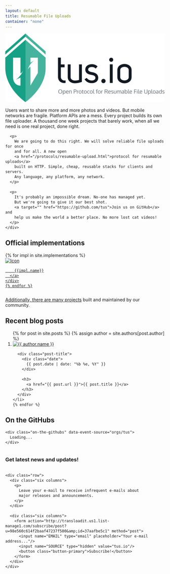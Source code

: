 ```yaml
---
layout: default
title: Resumable File Uploads
container: "none"
---
```


<div class="intro">
  <div class="container">
    <img class="banner" src="/assets/img/tus1.png" alt="Tus - Resumable File Uploads" />
  </div>

  <div class="mission">
    <div class="container">
      <p>
        Users want to share more and more photos and videos. But mobile networks
        are fragile. Platform APIs are a mess. Every project builds its own file
        uploader. A thousand one week projects that barely work, when all we need
        is one real project, done right.
      </p>

      <p>
        We are going to do this right. We will solve reliable file uploads for once
        and for all. A new open
        <a href="/protocols/resumable-upload.html">protocol for resumable uploads</a>
        built on HTTP. Simple, cheap, reusable stacks for clients and servers.
        Any language, any platform, any network.
      </p>

      <p>
        It's probably an impossible dream. No-one has managed yet.
        But we're going to give it our best shot.
        <a target="" href="https://github.com/tus">Join us on GitHub</a> and
        help us make the world a better place. No more lost cat videos!
      </p>
    </div>
  </div>
</div>

<div class="container">
  <h2>Official implementations</h2>

  <div class="row">
    {% for impl in site.implementations %}
    <div class="three columns implementation">
      <a href="https://github.com/tus/{{impl.name}}">
        <img src="/assets/img/{{impl.icon}}.svg" alt="Icon" />

        {{impl.name}}
      </a>
    </div>
    {% endfor %}
  </div>

  <p class="implementations-link">
    Additionally, there are many <a href="/implementations.html">projects</a> built
    and maintained by our community.
  </p>
</div>

<div class="container">
  <h2>Recent blog posts</h2>

  <ol class="posts">
    {% for post in site.posts %}
    {% assign author = site.authors[post.author] %}
    <li>
      <div class="author">
        <a href="http://twitter.com/{{author.twitter}}" title="{{ author.name }}">
          <img
            src="https://secure.gravatar.com/avatar/{{author.gravatar}}&s=64"
            class="gravatar"
            alt="{{ author.name }}">
        </a>
      </div>

      <div class="post-title">
        <div class="date">
          {{ post.date | date: "%b %e, %Y" }}
        </div>

        <h3>
          <a href="{{ post.url }}">{{ post.title }}</a>
        </h3>
      </div>
    </li>
    {% endfor %}
  </ol>

  <div class="on-the-githubs-container">
    <h2>On the GitHubs</h2>

    <div class="on-the-githubs" data-event-source="orgs/tus">
      Loading...
    </div>
  </div>
</div>

<div class="subscription-form">
  <div class="container">
    <div class="row">
      <div class="twelve columns">
        <h3>Get latest news and updates!</h3>
      </div>
    </div>

    <div class="row">
      <div class="six columns">
        <p>
          Leave your e-mail to receive infrequent e-mails about
          major releases and announcements.
        </p>
      </div>

      <div class="six columns">
        <form action="http://transloadit.us1.list-manage1.com/subscribe/post?u=98e560c614f2baaf47237f500&amp;id=37aafbe5c1" method="post">
          <input name="EMAIL" type="email" placeholder="Your e-mail address..."/>
          <input name="SOURCE" type="hidden" value="tus.io"/>
          <button class="button-primary">Subscribe!</button>
        </form>
      </div>
    </div>
  </div>
</div>
